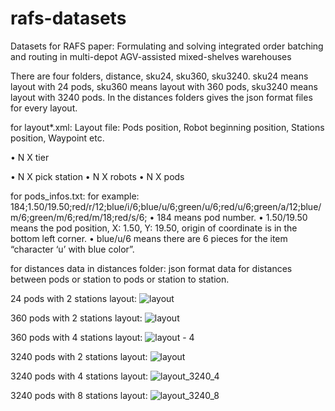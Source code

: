 # rafs-datasets
Datasets for RAFS paper: Formulating and solving integrated order batching and routing in multi-depot AGV-assisted mixed-shelves warehouses

There are four folders, distance, sku24, sku360, sku3240. sku24 means layout with 24 pods, sku360 means layout with 360 pods, sku3240 means layout with 3240 pods. In the distances folders gives the json format files for every layout.


for layout*.xml:
Layout file:
Pods position, Robot beginning position, Stations position, Waypoint etc.

•	N X tier

•	N X pick station 
•	N X robots
•	N X pods

for pods_infos.txt:
for example: 184;1.50/19.50;red/r/12;blue/i/6;blue/u/6;green/u/6;red/u/6;green/a/12;blue/m/6;green/m/6;red/m/18;red/s/6;
•	184 means pod number.
•	1.50/19.50 means the pod position, X: 1.50, Y: 19.50, origin of coordinate is in the bottom left corner. 
•	blue/u/6 means there are 6 pieces for the item “character ‘u’ with blue color”.

for distances data in distances folder:
json format data for distances between pods or station to pods or station to station.



24 pods with 2 stations layout:
![layout](https://user-images.githubusercontent.com/61032543/162757138-cf804594-0423-4312-80a5-d41a87f0e340.png)

360 pods with 2 stations layout:
![layout](https://user-images.githubusercontent.com/61032543/162757436-eeb2f9ff-4821-4460-9241-471952914ceb.png)

360 pods with 4 stations layout:
![layout - 4](https://user-images.githubusercontent.com/61032543/162757473-b960f27e-67af-4ffc-9358-f43bade3dda0.png)

3240 pods with 2 stations layout:
![layout](https://user-images.githubusercontent.com/61032543/162757568-efb5eda0-f959-4ddb-a567-062c98c54b0d.png)

3240 pods with 4 stations layout:
![layout_3240_4](https://user-images.githubusercontent.com/61032543/162757614-ea09a803-9884-42c6-ab28-afde02876863.png)

3240 pods with 8 stations layout:
![layout_3240_8](https://user-images.githubusercontent.com/61032543/162757637-fbf4a6c1-40ef-45b0-8347-bacc05e56757.png)
